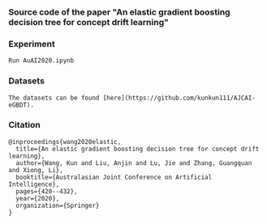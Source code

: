 ### Source code of the paper "An elastic gradient boosting decision tree for concept drift learning"
### Experiment
```
Run AuAI2020.ipynb
```
### Datasets
```
The datasets can be found [here](https://github.com/kunkun111/AJCAI-eGBDT).
```
### Citation
```
@inproceedings{wang2020elastic,
  title={An elastic gradient boosting decision tree for concept drift learning},
  author={Wang, Kun and Liu, Anjin and Lu, Jie and Zhang, Guangquan and Xiong, Li},
  booktitle={Australasian Joint Conference on Artificial Intelligence},
  pages={420--432},
  year={2020},
  organization={Springer}
}
```
